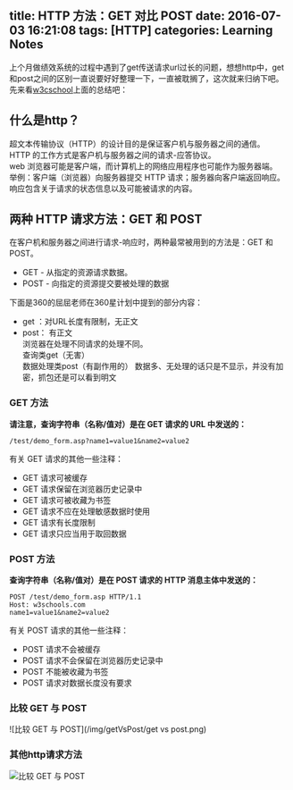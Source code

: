 title: HTTP 方法：GET 对比 POST 
date: 2016-07-03 16:21:08
tags: [HTTP]
categories: Learning Notes 
---
上个月做绩效系统的过程中遇到了get传送请求url过长的问题，想想http中，get和post之间的区别一直说要好好整理一下，一直被耽搁了，这次就来归纳下吧。
先来看[w3cschool](http://www.w3school.com.cn/tags/html_ref_httpmethods.asp)上面的总结吧：    
## 什么是http？
超文本传输协议（HTTP）的设计目的是保证客户机与服务器之间的通信。    
HTTP 的工作方式是客户机与服务器之间的请求-应答协议。    
web 浏览器可能是客户端，而计算机上的网络应用程序也可能作为服务器端。    
举例：客户端（浏览器）向服务器提交 HTTP 请求；服务器向客户端返回响应。响应包含关于请求的状态信息以及可能被请求的内容。    
## 两种 HTTP 请求方法：GET 和 POST
在客户机和服务器之间进行请求-响应时，两种最常被用到的方法是：GET 和 POST。    
- GET - 从指定的资源请求数据。    
- POST - 向指定的资源提交要被处理的数据    

下面是360的屈屈老师在360星计划中提到的部分内容：    
- get ：对URL长度有限制，无正文    
- post： 有正文    
浏览器在处理不同请求的处理不同。    
查询类get（无害）    
数据处理类post（有副作用的）    数据多、无处理的话只是不显示，并没有加密，抓包还是可以看到明文    

### GET 方法
**请注意，查询字符串（名称/值对）是在 GET 请求的 URL 中发送的：**
```
/test/demo_form.asp?name1=value1&name2=value2
```
有关 GET 请求的其他一些注释：    
- GET 请求可被缓存    
- GET 请求保留在浏览器历史记录中    
- GET 请求可被收藏为书签    
- GET 请求不应在处理敏感数据时使用    
- GET 请求有长度限制    
- GET 请求只应当用于取回数据    


### POST 方法
**查询字符串（名称/值对）是在 POST 请求的 HTTP 消息主体中发送的：**
```
POST /test/demo_form.asp HTTP/1.1
Host: w3schools.com
name1=value1&name2=value2
```
有关 POST 请求的其他一些注释：    
- POST 请求不会被缓存    
- POST 请求不会保留在浏览器历史记录中    
- POST 不能被收藏为书签    
- POST 请求对数据长度没有要求     

### 比较 GET 与 POST

![比较 GET 与 POST](/img/getVsPost/get vs post.png)

### 其他http请求方法
![比较 GET 与 POST](/img/getVsPost/httpOthers.png)